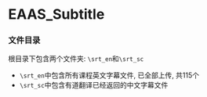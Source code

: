 EAAS_Subtitle
=============

### 文件目录

根目录下包含两个文件夹: ```\srt_en```和```\srt_sc```
* ```\srt_en```中包含所有课程英文字幕文件, 已全部上传, 共115个
* ```\srt_sc```中包含有道翻译已经返回的中文字幕文件
